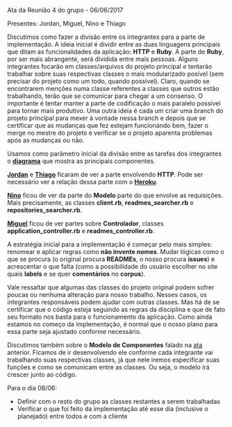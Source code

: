 Ata da Reunião 4 do grupo -  06/06/2017

Presentes: Jordan, Miguel, Nino e Thiago

Discutimos como fazer a divisão entre os integrantes para a parte de implementação. A ideia inicial é dividir entre as duas linguagens principais que ditam as funcionalidades da aplicação: **HTTP** e **Ruby**. A parte de **Ruby**, por ser mais abrangente, será dividida entre mais pessoas. Alguns integrantes focarão em classes/arquivos do projeto principal e tentarão trabalhar sobre suas respectivas classes o mais modularizado posível (sem precisar do projeto como um todo, quando possível). Claro, quando se encontrarem menções numa classe referentes a classes que outros estão trabalhando, terão que se comunicar para chegar a um consenso. O importante é tentar manter a parte de codificação o mais paralelo possível para tornar mais produtivo. Uma outra ideia é cada um criar uma branch do projeto principal para mexer à vontade nessa branch e depois que se certificar que as mudanças que fez estejam funcionando bem, fazer o merge no mestre do projeto e verificar se o projeto aparenta problemas após as mudanças ou não.

Usamos como parâmetro inicial da divisão entre as tarefas dos integrantes o **[diagrama](https://raw.githubusercontent.com/danielamaksoud/INF1629TerceiroTrabalho/master/Documenta%C3%A7%C3%A3o/Diagrama_Componentes_Arquitetura.png)** que mostra as principais componentes.

**[Jordan](https://github.com/jordan2R)** e **[Thiago](https://github.com/thiagola92)** ficaram de ver a parte envolvendo **HTTP**. Pode ser necessário ver a relação dessa parte com o **[Heroku](https://www.heroku.com/ruby)**.

**[Nino](https://github.com/ninofabrizio)** ficou de ver da parte do **Modelo** parte do que envolve as requisições. Mais precisamente, as classes **client.rb**, **readmes_searcher.rb** e **repositories_searcher.rb**.

**[Miguel](https://github.com/pingam)** ficou de ver partes sobre **Controlador**, classes **application_controller.rb** e **readmes_controller.rb**.

A estratégia inicial para a implementação é começar pelo mais simples: renomear e aplicar regras como **não invente nomes**. Mudar lógicas como o que se procura (o original procura **READMEs**, o nosso procura **issues**) e acrescentar o que falta (como a possibilidade do usuário escolher no site quais **labels** e se quer **comentários** no **corpus**).

Vale ressaltar que algumas das classes do projeto original podem sofrer poucas ou nenhuma alteração para nosso trabalho. Nesses casos, os integrantes responsáveis podem ajudar com outras classes. Mas há de se certificar que o código esteja seguindo as regras da disciplina e que de fato seu formato nos basta para o funcionamento da aplicação. Como ainda estamos no começo da implementação, é normal que o nosso plano para essa parte seja ajustado conforme necessário.

Discutimos também sobre o **Modelo de Componentes** falado na [ata](https://github.com/danielamaksoud/INF1629TerceiroTrabalho/blob/master/Documenta%C3%A7%C3%A3o/Atas/7_01_06_2017.md) anterior. Ficamos de ir desenvolvendo ele conforme cada integrante vai trabalhando suas respectivas classes, já que nele iremos especificar suas funções e como se comunicam entre as classes. Ou seja, o modelo irá crescer junto ao código.

Para o dia 08/06:
- Definir com o resto do grupo as classes restantes a serem trabalhadas
- Verificar o que foi feito da implementação até esse dia (inclusive o planejado) entre todos e com a cliente

